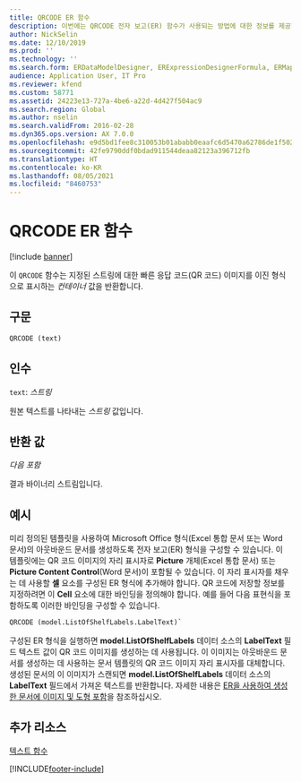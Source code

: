 ```yaml
---
title: QRCODE ER 함수
description: 이번에는 QRCODE 전자 보고(ER) 함수가 사용되는 방법에 대한 정보를 제공합니다.
author: NickSelin
ms.date: 12/10/2019
ms.prod: ''
ms.technology: ''
ms.search.form: ERDataModelDesigner, ERExpressionDesignerFormula, ERMappedFormatDesigner, ERModelMappingDesigner
audience: Application User, IT Pro
ms.reviewer: kfend
ms.custom: 58771
ms.assetid: 24223e13-727a-4be6-a22d-4d427f504ac9
ms.search.region: Global
ms.author: nselin
ms.search.validFrom: 2016-02-28
ms.dyn365.ops.version: AX 7.0.0
ms.openlocfilehash: e9d5bd1fee8c310053b01ababb0eaafc6d5470a62786de1f502f175e634bda64
ms.sourcegitcommit: 42fe9790ddf0bdad911544deaa82123a396712fb
ms.translationtype: HT
ms.contentlocale: ko-KR
ms.lasthandoff: 08/05/2021
ms.locfileid: "8460753"
---
```

# <a name="qrcode-er-function"></a>QRCODE ER 함수

[!include [banner](../includes/banner.md)]

이 `QRCODE` 함수는 지정된 스트링에 대한 빠른 응답 코드(QR 코드) 이미지를 이진 형식으로 표시하는 *컨테이너* 값을 반환합니다.

## <a name="syntax"></a>구문

```vb
QRCODE (text)
```

## <a name="arguments"></a>인수

`text`: *스트링*

원본 텍스트를 나타내는 *스트링* 값입니다.

## <a name="return-values"></a>반환 값

*다음 포함*

결과 바이너리 스트림입니다.

## <a name="example"></a>예시

미리 정의된 템플릿을 사용하여 Microsoft Office 형식(Excel 통합 문서 또는 Word 문서)의 아웃바운드 문서를 생성하도록 전자 보고(ER) 형식을 구성할 수 있습니다. 이 템플릿에는 QR 코드 이미지의 자리 표시자로 **Picture** 개체(Excel 통합 문서) 또는 **Picture Content Control**(Word 문서)이 포함될 수 있습니다. 이 자리 표시자를 채우는 데 사용할 **셀** 요소를 구성된 ER 형식에 추가해야 합니다. QR 코드에 저장할 정보를 지정하려면 이 **Cell** 요소에 대한 바인딩을 정의해야 합니다. 예를 들어 다음 표현식을 포함하도록 이러한 바인딩을 구성할 수 있습니다.

```vb
QRCODE (model.ListOfShelfLabels.LabelText)`
```

구성된 ER 형식을 실행하면 **model.ListOfShelfLabels** 데이터 소스의 **LabelText** 필드 텍스트 값이 QR 코드 이미지를 생성하는 데 사용됩니다. 이 이미지는 아웃바운드 문서를 생성하는 데 사용하는 문서 템플릿의 QR 코드 이미지 자리 표시자를 대체합니다. 생성된 문서의 이 이미지가 스캔되면 **model.ListOfShelfLabels** 데이터 소스의 **LabelText** 필드에서 가져온 텍스트를 반환합니다. 자세한 내용은 [ER을 사용하여 생성한 문서에 이미지 및 도형 포함](electronic-reporting-embed-images-shapes.md)을 참조하십시오.

## <a name="additional-resources"></a>추가 리소스

[텍스트 함수](er-functions-category-text.md)


[!INCLUDE[footer-include](../../../includes/footer-banner.md)]